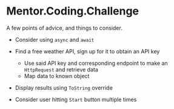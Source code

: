 # Mentor.Coding.Challenge

A few points of advice, and things to consider.

 - Consider using `async` and `await`
 - Find a free weather API, sign up for it to obtain an API key
   - Use said API key and corresponding endpoint to make an `HttpRequest` and retrieve data
   - Map data to known object


- Display results using `ToString` override
- Consider user hitting `Start` button multiple times
